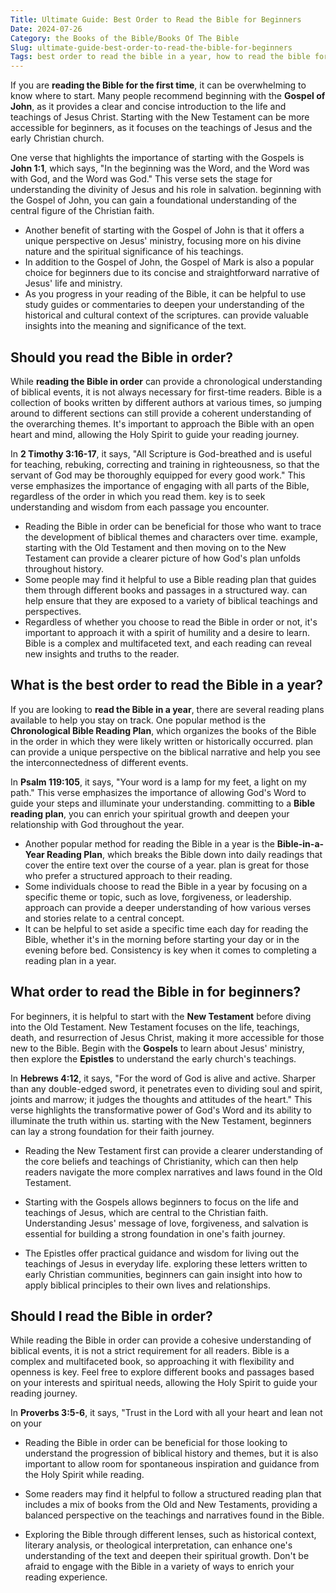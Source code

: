 ```yaml
---
Title: Ultimate Guide: Best Order to Read the Bible for Beginners
Date: 2024-07-26
Category: the Books of the Bible/Books Of The Bible
Slug: ultimate-guide-best-order-to-read-the-bible-for-beginners
Tags: best order to read the bible in a year, how to read the bible for the first time, should you read the bible in order, what is the best order to read the bible, should i read the bible in order, reading the bible in order, best order to read the bible for beginners, best order to read the bible for the first time, what order to read the bible in, the books of the bible, books of the bible
---
```

If you are **reading the Bible for the first time**, it can be overwhelming to know where to start. Many people recommend beginning with the **Gospel of John**, as it provides a clear and concise introduction to the life and teachings of Jesus Christ. Starting with the New Testament can be more accessible for beginners, as it focuses on the teachings of Jesus and the early Christian church.

One verse that highlights the importance of starting with the Gospels is **John 1:1**, which says, "In the beginning was the Word, and the Word was with God, and the Word was God." This verse sets the stage for understanding the divinity of Jesus and his role in salvation.  beginning with the Gospel of John, you can gain a foundational understanding of the central figure of the Christian faith.

- Another benefit of starting with the Gospel of John is that it offers a unique perspective on Jesus' ministry, focusing more on his divine nature and the spiritual significance of his teachings.
- In addition to the Gospel of John, the Gospel of Mark is also a popular choice for beginners due to its concise and straightforward narrative of Jesus' life and ministry.
- As you progress in your reading of the Bible, it can be helpful to use study guides or commentaries to deepen your understanding of the historical and cultural context of the scriptures.  can provide valuable insights into the meaning and significance of the text.


## Should you read the Bible in order?

While **reading the Bible in order** can provide a chronological understanding of biblical events, it is not always necessary for first-time readers.  Bible is a collection of books written by different authors at various times, so jumping around to different sections can still provide a coherent understanding of the overarching themes. It's important to approach the Bible with an open heart and mind, allowing the Holy Spirit to guide your reading journey.

In **2 Timothy 3:16-17**, it says, "All Scripture is God-breathed and is useful for teaching, rebuking, correcting and training in righteousness, so that the servant of God may be thoroughly equipped for every good work." This verse emphasizes the importance of engaging with all parts of the Bible, regardless of the order in which you read them.  key is to seek understanding and wisdom from each passage you encounter.

- Reading the Bible in order can be beneficial for those who want to trace the development of biblical themes and characters over time.  example, starting with the Old Testament and then moving on to the New Testament can provide a clearer picture of how God's plan unfolds throughout history.
- Some people may find it helpful to use a Bible reading plan that guides them through different books and passages in a structured way.  can help ensure that they are exposed to a variety of biblical teachings and perspectives.
- Regardless of whether you choose to read the Bible in order or not, it's important to approach it with a spirit of humility and a desire to learn.  Bible is a complex and multifaceted text, and each reading can reveal new insights and truths to the reader.


## What is the best order to read the Bible in a year?

If you are looking to **read the Bible in a year**, there are several reading plans available to help you stay on track. One popular method is the **Chronological Bible Reading Plan**, which organizes the books of the Bible in the order in which they were likely written or historically occurred.  plan can provide a unique perspective on the biblical narrative and help you see the interconnectedness of different events.

In **Psalm 119:105**, it says, "Your word is a lamp for my feet, a light on my path." This verse emphasizes the importance of allowing God's Word to guide your steps and illuminate your understanding.  committing to a **Bible reading plan**, you can enrich your spiritual growth and deepen your relationship with God throughout the year.

- Another popular method for reading the Bible in a year is the **Bible-in-a-Year Reading Plan**, which breaks the Bible down into daily readings that cover the entire text over the course of a year.  plan is great for those who prefer a structured approach to their reading.
- Some individuals choose to read the Bible in a year by focusing on a specific theme or topic, such as love, forgiveness, or leadership.  approach can provide a deeper understanding of how various verses and stories relate to a central concept.
- It can be helpful to set aside a specific time each day for reading the Bible, whether it's in the morning before starting your day or in the evening before bed. Consistency is key when it comes to completing a reading plan in a year.


## What order to read the Bible in for beginners?

For beginners, it is helpful to start with the **New Testament** before diving into the Old Testament.  New Testament focuses on the life, teachings, death, and resurrection of Jesus Christ, making it more accessible for those new to the Bible. Begin with the **Gospels** to learn about Jesus' ministry, then explore the **Epistles** to understand the early church's teachings.

In **Hebrews 4:12**, it says, "For the word of God is alive and active. Sharper than any double-edged sword, it penetrates even to dividing soul and spirit, joints and marrow; it judges the thoughts and attitudes of the heart." This verse highlights the transformative power of God's Word and its ability to illuminate the truth within us.  starting with the New Testament, beginners can lay a strong foundation for their faith journey.

- Reading the New Testament first can provide a clearer understanding of the core beliefs and teachings of Christianity, which can then help readers navigate the more complex narratives and laws found in the Old Testament.
 
- Starting with the Gospels allows beginners to focus on the life and teachings of Jesus, which are central to the Christian faith. Understanding Jesus' message of love, forgiveness, and salvation is essential for building a strong foundation in one's faith journey.

- The Epistles offer practical guidance and wisdom for living out the teachings of Jesus in everyday life.  exploring these letters written to early Christian communities, beginners can gain insight into how to apply biblical principles to their own lives and relationships.


## Should I read the Bible in order?

While reading the Bible in order can provide a cohesive understanding of biblical events, it is not a strict requirement for all readers.  Bible is a complex and multifaceted book, so approaching it with flexibility and openness is key. Feel free to explore different books and passages based on your interests and spiritual needs, allowing the Holy Spirit to guide your reading journey.

In **Proverbs 3:5-6**, it says, "Trust in the Lord with all your heart and lean not on your

- Reading the Bible in order can be beneficial for those looking to understand the progression of biblical history and themes, but it is also important to allow room for spontaneous inspiration and guidance from the Holy Spirit while reading.
 
- Some readers may find it helpful to follow a structured reading plan that includes a mix of books from the Old and New Testaments, providing a balanced perspective on the teachings and narratives found in the Bible.

- Exploring the Bible through different lenses, such as historical context, literary analysis, or theological interpretation, can enhance one's understanding of the text and deepen their spiritual growth. Don't be afraid to engage with the Bible in a variety of ways to enrich your reading experience.